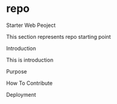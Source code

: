 # repo
Starter Web Peoject

 This section represents repo starting point

Introduction
  
  This is introduction

Purpose

How To Contribute

Deployment

